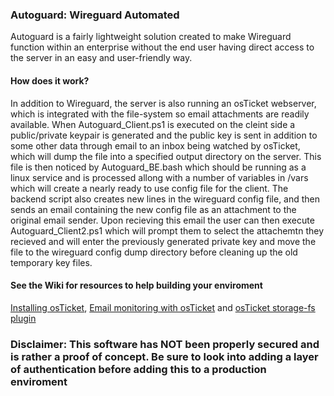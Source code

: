 ### Autoguard: Wireguard Automated

Autoguard is a fairly lightweight solution created to make Wireguard function within an enterprise without the end user having direct access to the server in an easy and user-friendly way.

#### How does it work?

In addition to Wireguard, the server is also running an osTicket webserver, which is integrated with the file-system so email attachments are readily available. When Autoguard_Client.ps1 is executed on the cleint side a public/private keypair is generated and the public key is sent in addition to some other data through email to an inbox being watched by osTicket, which will dump the file into a specified output directory on the server. This file is then noticed by Autoguard_BE.bash which should be running as a linux service and is processed allong with a number of variables in /vars which will create a nearly ready to use config file for the client. The backend script also creates new lines in the wireguard config file, and then sends an email containing the new config file as an attachment to the original email sender. Upon recieving this email the user can then execute Autoguard_Client2.ps1 which will prompt them to select the attachemtn they recieved and will enter the previously generated private key and move the file to the wireguard config dump directory before cleaning up the old temporary key files.

#### See the Wiki for resources to help building your enviroment

[Installing osTicket](https://github.com/lmkelly/Autoguard/wiki/Installing-OSTicket), [Email monitoring with osTicket](https://github.com/lmkelly/Autoguard/wiki/Configuring-Email-monitoring-on-OSTicket) and [osTicket storage-fs plugin](https://github.com/lmkelly/Autoguard/wiki/Installing-and-Configuring-storage-fs-plugin-on-osTicket)

### Disclaimer: This software has NOT been properly secured and is rather a proof of concept. Be sure to look into adding a layer of authentication before adding this to a production enviroment


